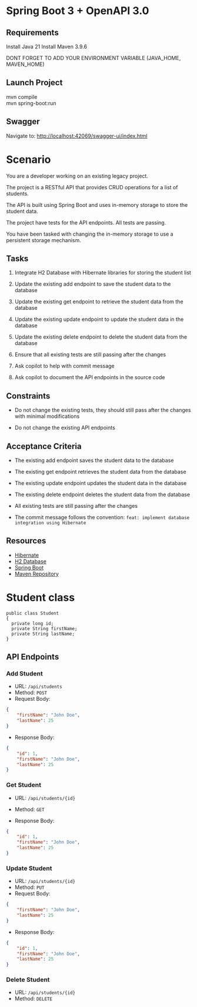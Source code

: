 # Spring Boot 3 + OpenAPI 3.0

## Requirements

Install Java 21
Install Maven 3.9.6

DONT FORGET TO ADD YOUR ENVIRONMENT VARIABLE (JAVA_HOME, MAVEN_HOME)

## Launch Project

mvn compile    
mvn spring-boot:run

## Swagger

Navigate to: <http://localhost:42069/swagger-ui/index.html>

# Scenario

You are a developer working on an existing legacy project.

The project is a RESTful API that provides CRUD operations for a list of students.

The API is built using Spring Boot and uses in-memory storage to store the student data.

The project have tests for the API endpoints. All tests are passing.

You have been tasked with changing the in-memory storage to use a persistent storage mechanism.

## Tasks

1. Integrate H2 Database with Hibernate libraries for storing the student list

2. Update the existing add endpoint to save the student data to the database

3. Update the existing get endpoint to retrieve the student data from the database

4. Update the existing update endpoint to update the student data in the database

5. Update the existing delete endpoint to delete the student data from the database

6. Ensure that all existing tests are still passing after the changes

8. Ask copilot to help with commit message

9. Ask copilot to document the API endpoints in the source code

## Constraints

- Do not change the existing tests, they should still pass after the changes with minimal modifications

- Do not change the existing API endpoints

## Acceptance Criteria

- The existing add endpoint saves the student data to the database

- The existing get endpoint retrieves the student data from the database

- The existing update endpoint updates the student data in the database

- The existing delete endpoint deletes the student data from the database

- All existing tests are still passing after the changes

- The commit message follows the convention: `feat: implement database integration using Hibernate`

## Resources

- [Hibernate](https://hibernate.org/)
- [H2 Database](https://www.h2database.com/html/main.html)
- [Spring Boot](https://spring.io/projects/spring-boot)
- [Maven Repository](https://mvnrepository.com/)

# Student class

```
public class Student
{
  private long id;
  private String firstName;
  private String lastName;
}
```

## API Endpoints

### Add Student

- URL: `/api/students`
- Method: `POST`
- Request Body:

```json
{
    "firstName": "John Doe",
    "lastName": 25
}
```

- Response Body:

```json
{
    "id": 1,
    "firstName": "John Doe",
    "lastName": 25
}
```

### Get Student

- URL: `/api/students/{id}`
- Method: `GET`

- Response Body:

```json
{
    "id": 1,
    "firstName": "John Doe",
    "lastName": 25
}
```

### Update Student

- URL: `/api/students/{id}`
- Method: `PUT`
- Request Body:

```json
{
    "firstName": "John Doe",
    "lastName": 25
}
```

- Response Body:

```json
{
    "id": 1,
    "firstName": "John Doe",
    "lastName": 25
}
```

### Delete Student

- URL: `/api/students/{id}`
- Method: `DELETE`
